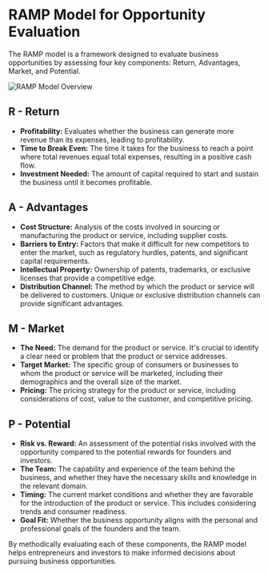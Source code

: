 # RAMP Model for Opportunity Evaluation

The RAMP model is a framework designed to evaluate business opportunities by assessing four key components: Return, Advantages, Market, and Potential.

![RAMP Model Overview](https://stactt.ca/wp-content/uploads/2019/03/RAMP_Overview_Expanded.jpg)

## R - Return

- **Profitability:** Evaluates whether the business can generate more revenue than its expenses, leading to profitability.
- **Time to Break Even:** The time it takes for the business to reach a point where total revenues equal total expenses, resulting in a positive cash flow.
- **Investment Needed:** The amount of capital required to start and sustain the business until it becomes profitable.

## A - Advantages

- **Cost Structure:** Analysis of the costs involved in sourcing or manufacturing the product or service, including supplier costs.
- **Barriers to Entry:** Factors that make it difficult for new competitors to enter the market, such as regulatory hurdles, patents, and significant capital requirements.
- **Intellectual Property:** Ownership of patents, trademarks, or exclusive licenses that provide a competitive edge.
- **Distribution Channel:** The method by which the product or service will be delivered to customers. Unique or exclusive distribution channels can provide significant advantages.

## M - Market

- **The Need:** The demand for the product or service. It's crucial to identify a clear need or problem that the product or service addresses.
- **Target Market:** The specific group of consumers or businesses to whom the product or service will be marketed, including their demographics and the overall size of the market.
- **Pricing:** The pricing strategy for the product or service, including considerations of cost, value to the customer, and competitive pricing.

## P - Potential

- **Risk vs. Reward:** An assessment of the potential risks involved with the opportunity compared to the potential rewards for founders and investors.
- **The Team:** The capability and experience of the team behind the business, and whether they have the necessary skills and knowledge in the relevant domain.
- **Timing:** The current market conditions and whether they are favorable for the introduction of the product or service. This includes considering trends and consumer readiness.
- **Goal Fit:** Whether the business opportunity aligns with the personal and professional goals of the founders and the team.

By methodically evaluating each of these components, the RAMP model helps entrepreneurs and investors to make informed decisions about pursuing business opportunities.
